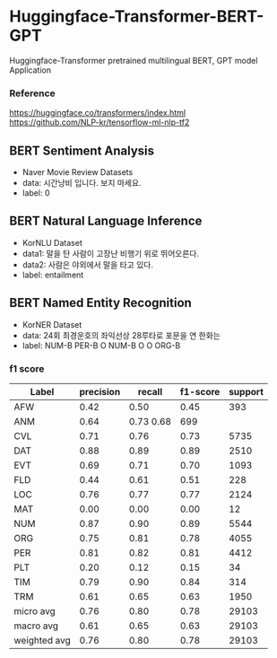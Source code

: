 # Huggingface-Transformer-BERT-GPT
Huggingface-Transformer pretrained multilingual BERT, GPT model Application<br>
### Reference
https://huggingface.co/transformers/index.html<br>
https://github.com/NLP-kr/tensorflow-ml-nlp-tf2

## BERT Sentiment Analysis
- Naver Movie Review Datasets
- data: 시간낭비 입니다. 보지 마세요.
- label: 0

## BERT Natural Language Inference
- KorNLU Dataset
- data1: 말을 탄 사람이 고장난 비행기 위로 뛰어오른다.
- data2: 사람은 야외에서 말을 타고 있다.	
- label: entailment

## BERT Named Entity Recognition
- KorNER Dataset
- data: 24회 최경운호의 좌익선상 28루타로 포문을 연 한화는
- label: NUM-B PER-B O NUM-B O O ORG-B

### f1 score 

Label |     precision  |  recall | f1-score |  support |
---- | ---- | ---- | ---- | ---- |
AFW    |   0.42   |   0.50  |    0.45   |    393
ANM    |   0.64   |   0.73      0.68     |  699
CVL     |  0.71|      0.76|      0.73 |     5735
DAT      | 0.88 |     0.89 |     0.89  |    2510
EVT       |0.69  |    0.71  |    0.70   |   1093
FLD |      0.44   |   0.61   |   0.51    |   228
LOC  |     0.76    |  0.77    |  0.77  |    2124
MAT   |    0.00     | 0.00|      0.00   |     12
NUM    |   0.87      |0.90 |     0.89    |  5544
ORG     |  0.75|      0.81  |    0.78     | 4055
PER      | 0.81 |     0.82   |   0.81     | 4412
PLT  |     0.20  |    0.12    |  0.15      |  34
TIM   |    0.79   |   0.90     | 0.84     |  314
TRM    |   0.61    |  0.65   |   0.63     | 1950
micro avg  |     0.76 |     0.80 |     0.78 |    29103
macro avg   |    0.61  |    0.65  |    0.63  |   29103
weighted avg |      0.76|      0.80|      0.78 |    29103

